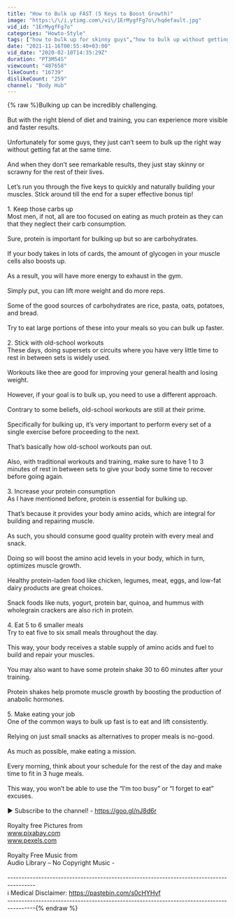 ```yaml
---
title: "How to Bulk up FAST (5 Keys to Boost Growth)"
image: "https:\/\/i.ytimg.com\/vi\/1ErMygfFg7o\/hqdefault.jpg"
vid_id: "1ErMygfFg7o"
categories: "Howto-Style"
tags: ["how to bulk up for skinny guys","how to bulk up without getting fat","how to bulk up"]
date: "2021-11-16T00:55:40+03:00"
vid_date: "2020-02-10T14:35:29Z"
duration: "PT3M54S"
viewcount: "487658"
likeCount: "16739"
dislikeCount: "259"
channel: "Body Hub"
---
```

{% raw %}Bulking up can be incredibly challenging. <br /><br />But with the right blend of diet and training, you can experience more visible and faster results. <br /><br />Unfortunately for some guys, they just can’t seem to bulk up the right way without getting fat at the same time. <br /><br />And when they don’t see remarkable results, they just stay skinny or scrawny for the rest of their lives. <br /><br />Let’s run you through the five keys to quickly and naturally building your muscles. Stick around till the end for a super effective bonus tip!<br /><br />1. Keep those carbs up<br />Most men, if not, all are too focused on eating as much protein as they can that they neglect their carb consumption. <br /><br />Sure, protein is important for bulking up but so are carbohydrates. <br /><br />If your body takes in lots of cards, the amount of glycogen in your muscle cells also boosts up. <br /><br />As a result, you will have more energy to exhaust in the gym. <br /><br />Simply put, you can lift more weight and do more reps. <br /><br />Some of the good sources of carbohydrates are rice, pasta, oats, potatoes, and bread. <br /><br />Try to eat large portions of these into your meals so you can bulk up faster. <br /><br />2. Stick with old-school workouts<br />These days, doing supersets or circuits where you have very little time to rest in between sets is widely used. <br /><br />Workouts like thee are good for improving your general health and losing weight. <br /><br />However, if your goal is to bulk up, you need to use a different approach. <br /><br />Contrary to some beliefs, old-school workouts are still at their prime. <br /><br />Specifically for bulking up, it’s very important to perform every set of a single exercise before proceeding to the next. <br /><br />That’s basically how old-school workouts pan out. <br /><br />Also, with traditional workouts and training, make sure to have 1 to 3 minutes of rest in between sets to give your body some time to recover before going again.<br /><br />3. Increase your protein consumption<br />As I have mentioned before, protein is essential for bulking up. <br /><br />That’s because it provides your body amino acids, which are integral for building and repairing muscle. <br /><br />As such, you should consume good quality protein with every meal and snack. <br /><br />Doing so will boost the amino acid levels in your body, which in turn, optimizes muscle growth. <br /><br />Healthy protein-laden food like chicken, legumes, meat, eggs, and low-fat dairy products are great choices. <br /><br />Snack foods like nuts, yogurt, protein bar, quinoa, and hummus with wholegrain crackers are also rich in protein. <br /><br />4. Eat 5 to 6 smaller meals<br />Try to eat five to six small meals throughout the day. <br /><br />This way, your body receives a stable supply of amino acids and fuel to build and repair your muscles. <br /><br />You may also want to have some protein shake 30 to 60 minutes after your training. <br /><br />Protein shakes help promote muscle growth by boosting the production of anabolic hormones. <br /><br />5. Make eating your job<br />One of the common ways to bulk up fast is to eat and lift consistently. <br /><br />Relying on just small snacks as alternatives to proper meals is no-good. <br /><br />As much as possible, make eating a mission. <br /><br />Every morning, think about your schedule for the rest of the day and make time to fit in 3 huge meals. <br /><br />This way, you won’t be able to use the “I’m too busy” or “I forget to eat” excuses. <br /><br />▶ Subscribe to the channel! - <a rel="nofollow" target="blank" href="https://goo.gl/nJ8d6r">https://goo.gl/nJ8d6r</a><br /><br />Royalty free Pictures from<br />www.pixabay.com<br />www.pexels.com<br /><br />Royalty Free Music from <br />Audio Library – No Copyright Music -<br /><br />----------------------------------------------------------------------------------------<br />ℹ️ Medical Disclaimer: <a rel="nofollow" target="blank" href="https://pastebin.com/s0cHYHvf">https://pastebin.com/s0cHYHvf</a><br />----------------------------------------------------------------------------------------{% endraw %}

